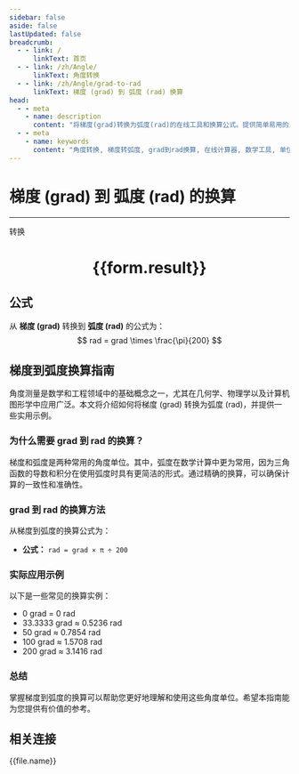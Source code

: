 ```yaml
---
sidebar: false
aside: false
lastUpdated: false
breadcrumb:
  - - link: /
      linkText: 首页
  - - link: /zh/Angle/
      linkText: 角度转换
  - - link: /zh/Angle/grad-to-rad
      linkText: 梯度 (grad) 到 弧度 (rad) 换算
head:
  - - meta
    - name: description
      content: "将梯度(grad)转换为弧度(rad)的在线工具和换算公式。提供简单易用的角度单位转换计算器。"
  - - meta
    - name: keywords
      content: "角度转换, 梯度转弧度, grad到rad换算, 在线计算器, 数学工具, 单位转换"
---
```

# 梯度 (grad) 到 弧度 (rad) 的换算
---
<script setup>
import { onMounted, reactive, inject, ref } from 'vue'
import { NButton, NForm, NFormItem, NInput, NInputNumber, NSelect, NCard, useMessage,NGrid ,NGi } from 'naive-ui'
import { defineClientComponent } from 'vitepress'
import { Angle } from '../../files';
const convert = inject('convert')

const form = reactive({
  number: null,
  result: '',
})

const convertHandler = () => {
  if (form.number !== null && !isNaN(form.number)) {
    const convertedValue = parseFloat(form.number) * Math.PI / 200
    form.result = `${form.number}grad = ${convertedValue.toFixed(4)}rad`
  } else {
    form.result = '请输入有效的数值。'
  }
}
</script>

<n-form size="large" :model="form">
  <n-form-item label="梯度 (grad)">
    <n-input-number v-model:value="form.number" placeholder="输入梯度" style="width: 100%" />
  </n-form-item>
  <n-form-item>
    <n-button type="primary" @click="convertHandler" block>转换</n-button>
  </n-form-item>
</n-form>

<n-card  embedded :bordered="false" hoverable>
  <div  style="text-align:center">
    <h1>{{form.result}}</h1>
  </div>
</n-card>

## 公式

从 **梯度 (grad)** 转换到 **弧度 (rad)** 的公式为：
$$ rad = grad \times \frac{\pi}{200} $$

## 梯度到弧度换算指南

角度测量是数学和工程领域中的基础概念之一，尤其在几何学、物理学以及计算机图形学中应用广泛。本文将介绍如何将梯度 (grad) 转换为弧度 (rad)，并提供一些实用示例。

### 为什么需要 grad 到 rad 的换算？

梯度和弧度是两种常用的角度单位。其中，弧度在数学计算中更为常用，因为三角函数的导数和积分在使用弧度时具有更简洁的形式。通过精确的换算，可以确保计算的一致性和准确性。

### grad 到 rad 的换算方法

从梯度到弧度的换算公式为：

- **公式：** `rad = grad × π ÷ 200`

### 实际应用示例

以下是一些常见的换算实例：

- 0 grad = 0 rad
- 33.3333 grad ≈ 0.5236 rad
- 50 grad ≈ 0.7854 rad
- 100 grad ≈ 1.5708 rad
- 200 grad ≈ 3.1416 rad

### 总结

掌握梯度到弧度的换算可以帮助您更好地理解和使用这些角度单位。希望本指南能为您提供有价值的参考。

## 相关连接
<n-grid x-gap="12" :cols="3">
  <n-gi v-for="(file, index) in Angle" :key="index">
    <n-button
      text
      tag="a"
      :href="file.path"
      type="primary"
    >
      {{file.name}}
    </n-button>
  </n-gi>
</n-grid>